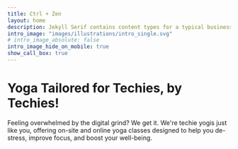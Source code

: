 ```yaml
---
title: Ctrl + Zen
layout: home
description: Jekyll Serif contains content types for a typical business website. The theme is fully responsive, blazing fast and artfully illustrated.
intro_image: "images/illustrations/intro_single.svg"
# intro_image_absolute: false
intro_image_hide_on_mobile: true
show_call_box: true
---
```


# Yoga Tailored for Techies, by Techies!

Feeling overwhelmed by the digital grind? We get it. We're techie yogis just like you, offering on-site and online yoga classes designed to help you de-stress, improve focus, and boost your well-being.
